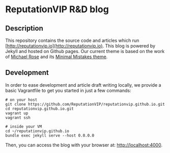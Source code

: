 # ReputationVIP R&D blog

## Description

This repository contains the source code and articles which run [http://reputationvip.io](http://reputationvip.io).
This blog is powered by Jekyll and hosted on Github pages. Our current theme is based on the work of
[Michael Rose](https://mademistakes.com/) and its [Minimal Mistakes theme](https://github.com/mmistakes/minimal-mistakes).

## Development

In order to ease development and article draft writing locally,
we provide a basic Vagrantfile to get you started in just a few commands:

```
# on your host
git clone https://github.com/ReputationVIP/reputationvip.github.io.git
cd reputationvip.github.io.git
vagrant up
vagrant ssh

# inside your VM
cd ~/reputationvip.github.io
bundle exec jekyll serve --host 0.0.0.0
```

Then, you can access the blog with your browser at: [http://localhost:4000](http://localhost:4000).
